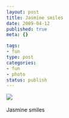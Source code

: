 ```yaml
--- 
layout: post
title: Jasmine smiles
date: 2009-04-12
published: true
meta: {}

tags: 
- fun
type: post
categories: 
- fun
- photo
status: publish
---
```

![](http://media.eick.us/2011/05/4Lbi8pbnEm7mvlpwzwcfI67Do1_500.jpg)<br /><br />Jasmine smiles
